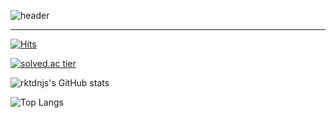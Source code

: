 ![header](https://capsule-render.vercel.app/api?type=waving&color=timeGradient&height=300&section=header&text=Hello%20Everyone&fontColor=ffffff&desc=rktdnjs'%20GitHub%20Profile&fontSize=90&descAlignY=38&descAlign=75)

---

[![Hits](https://hits.seeyoufarm.com/api/count/incr/badge.svg?url=https%3A%2F%2Fgithub.com%2Frktdnjs&count_bg=%2375A0F4&title_bg=%23333333&icon=github.svg&icon_color=%23E7E7E7&title=hits&edge_flat=false)](https://hits.seeyoufarm.com)

[![solved.ac tier](http://mazassumnida.wtf/api/generate_badge?boj={rktdnjs})](https://solved.ac/{rktdnjs})

![rktdnjs's GitHub stats](https://github-readme-stats.vercel.app/api?username=rktdnjs&show_icons=true&theme=tokyonight)

![Top Langs](https://github-readme-stats.vercel.app/api/top-langs/?username=rktdnjs&layout=compact&theme=tokyonight&langs_count=5)

<!--
**rktdnjs/rktdnjs** is a ✨ _special_ ✨ repository because its `README.md` (this file) appears on your GitHub profile.

Here are some ideas to get you started:

- 🔭 I’m currently working on ...
- 🌱 I’m currently learning ...
- 👯 I’m looking to collaborate on ...
- 🤔 I’m looking for help with ...
- 💬 Ask me about ...
- 📫 How to reach me: ...
- 😄 Pronouns: ...
- ⚡ Fun fact: ...
-->
